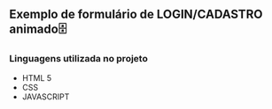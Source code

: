 ## Exemplo de formulário de LOGIN/CADASTRO animado:file_cabinet: ##

###  Linguagens utilizada no projeto ###

* HTML 5
* CSS
* JAVASCRIPT



